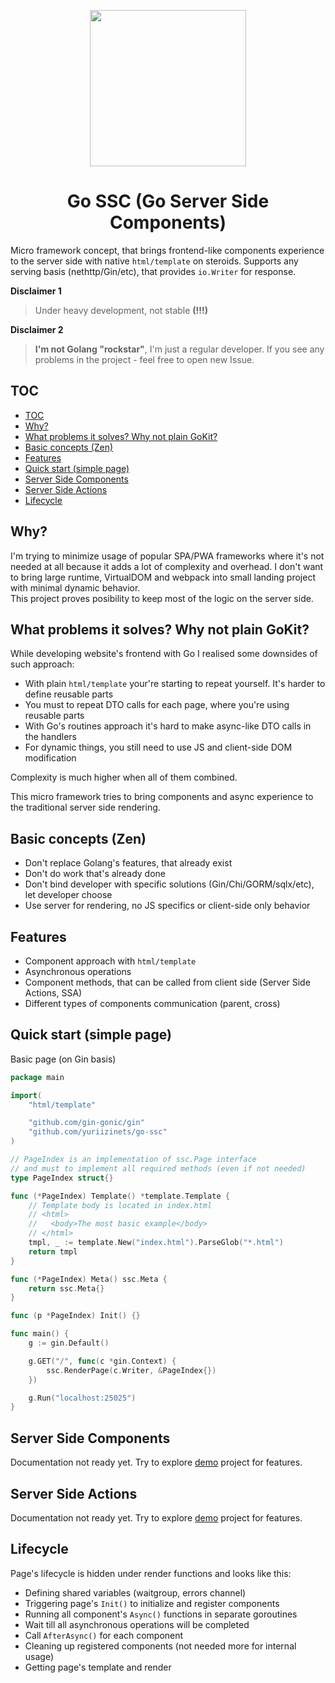 
<p align="center">
    <img src="https://raw.githubusercontent.com/yuriizinets/go-ssc/master/demo/static/ssclogo.png" width="250">
</p>
<h1 align="center">Go SSC (Go Server Side Components)</h1>

Micro framework concept, that brings frontend-like components experience to the server side with native `html/template` on steroids. Supports any serving basis (nethttp/Gin/etc), that provides `io.Writer` for response.  

**Disclaimer 1**  
> Under heavy development, not stable **(!!!)**

**Disclaimer 2**  
> **I'm not Golang "rockstar"**, I'm just a regular developer. If you see any problems in the project - feel free to open new Issue.

## TOC

- [TOC](#toc)
- [Why?](#why)
- [What problems it solves? Why not plain GoKit?](#what-problems-it-solves-why-not-plain-gokit)
- [Basic concepts (Zen)](#basic-concepts-zen)
- [Features](#features)
- [Quick start (simple page)](#quick-start-simple-page)
- [Server Side Components](#server-side-components)
- [Server Side Actions](#server-side-actions)
- [Lifecycle](#lifecycle)

## Why?

I'm trying to minimize usage of popular SPA/PWA frameworks where it's not needed at all because it adds a lot of complexity and overhead. I don't want to bring large runtime, VirtualDOM and webpack into small landing project with minimal dynamic behavior.  
This project proves posibility to keep most of the logic on the server side.

## What problems it solves? Why not plain GoKit?

While developing website's frontend with Go I realised some downsides of such approach:  

- With plain `html/template` your're starting to repeat yourself. It's harder to define reusable parts
- You must to repeat DTO calls for each page, where you're using reusable parts
- With Go's routines approach it's hard to make async-like DTO calls in the handlers
- For dynamic things, you still need to use JS and client-side DOM modification

Complexity is much higher when all of them combined.

This micro framework tries to bring components and async experience to the traditional server side rendering.

## Basic concepts (Zen)

- Don't replace Golang's features, that already exist
- Don't do work that's already done
- Don't bind developer with specific solutions (Gin/Chi/GORM/sqlx/etc), let developer choose
- Use server for rendering, no JS specifics or client-side only behavior

## Features

- Component approach with `html/template`
- Asynchronous operations
- Component methods, that can be called from client side (Server Side Actions, SSA)
- Different types of components communication (parent, cross)

## Quick start (simple page)

Basic page (on Gin basis)  
  
```go
package main

import(
    "html/template"

    "github.com/gin-gonic/gin"
    "github.com/yuriizinets/go-ssc"
)

// PageIndex is an implementation of ssc.Page interface
// and must to implement all required methods (even if not needed)
type PageIndex struct{}

func (*PageIndex) Template() *template.Template {
    // Template body is located in index.html
    // <html>
    //   <body>The most basic example</body>
    // </html>
    tmpl, _ := template.New("index.html").ParseGlob("*.html")
    return tmpl
}

func (*PageIndex) Meta() ssc.Meta {
    return ssc.Meta{}
}

func (p *PageIndex) Init() {}

func main() {
    g := gin.Default()

    g.GET("/", func(c *gin.Context) {
        ssc.RenderPage(c.Writer, &PageIndex{})
    })

    g.Run("localhost:25025")
}
```

## Server Side Components

Documentation not ready yet. Try to explore [demo](https://github.com/yuriizinets/go-ssc/tree/master/demo) project for features.

## Server Side Actions

Documentation not ready yet. Try to explore [demo](https://github.com/yuriizinets/go-ssc/tree/master/demo) project for features.

## Lifecycle

Page's lifecycle is hidden under render functions and looks like this:

- Defining shared variables (waitgroup, errors channel)
- Triggering page's `Init()` to initialize and register components
- Running all component's `Async()` functions in separate goroutines
- Wait till all asynchronous operations will be completed
- Call `AfterAsync()` for each component
- Cleaning up registered components (not needed more for internal usage)
- Getting page's template and render
